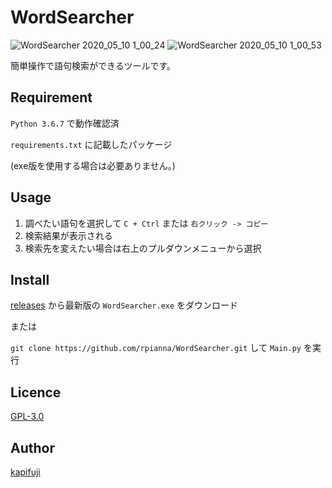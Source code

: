 WordSearcher
====
![WordSearcher 2020_05_10 1_00_24](https://user-images.githubusercontent.com/16664464/81478687-dfa37e80-9259-11ea-8dd2-699d88ee5a0a.png)
![WordSearcher 2020_05_10 1_00_53](https://user-images.githubusercontent.com/16664464/81478688-e205d880-9259-11ea-87fa-8459611a8925.png)

簡単操作で語句検索ができるツールです。

## Requirement
`Python 3.6.7` で動作確認済　

`requirements.txt` に記載したパッケージ

(exe版を使用する場合は必要ありません。)

## Usage
1. 調べたい語句を選択して `C + Ctrl` または `右クリック -> コピー`
2. 検索結果が表示される
3. 検索先を変えたい場合は右上のプルダウンメニューから選択

## Install
[releases](https://github.com/rpianna/WordSearcher/releases) から最新版の `WordSearcher.exe` をダウンロード

または

`git clone https://github.com/rpianna/WordSearcher.git` して `Main.py` を実行

## Licence

[GPL-3.0](https://github.com/rpianna/WordSearcher/blob/master/LICENSE)

## Author

[kapifuji](https://github.com/rpianna)
